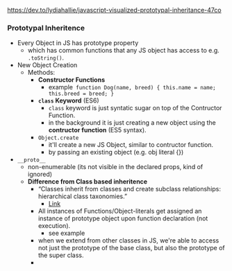 https://dev.to/lydiahallie/javascript-visualized-prototypal-inheritance-47co

### Prototypal Inheritence

- Every Object in JS has prototype property
  - which has common functions that any JS object has access to e.g. `.toString()`.
- New Object Creation
  - Methods:
    - **Constructor Functions**
      - example<code>
        function Dog(name, breed)
        {
        this.name = name;
        this.breed = breed;
        }
        </code>
    - **`class` Keyword** (ES6)
      - `class` keyword is just syntatic sugar on top of the Contructor Function.
      - in the background it is just creating a new object using the **contructor function** (ES5 syntax).
    - `Object.create`
      - it'll create a new JS Object, similar to contructor function.
      - by passing an existing object (e.g. obj literal {})
- `__proto__`
  - non-enumerable (its not visible in the declared props, kind of ignored)
  - **Difference from Class based inheritence**
    - “Classes inherit from classes and create subclass relationships: hierarchical class taxonomies.”
      - [Link](https://medium.com/javascript-scene/master-the-javascript-interview-what-s-the-difference-between-class-prototypal-inheritance-e4cd0a7562e9#:~:text=%E2%80%9CClasses%20inherit%20from%20classes%20and,inherit%20directly%20from%20other%20objects.&text=In%20other%20words%2C%20class%20taxonomies,prototypal%20OO%3A%20a%20critical%20distinction.)
    - All instances of Functions/Object-literals get assigned an instance of prototype object upon function declaration (not execution).
      - see example
    - when we extend from other classes in JS, we're able to access not just the prototype of the base class, but also the prototype of the super class.
    -
